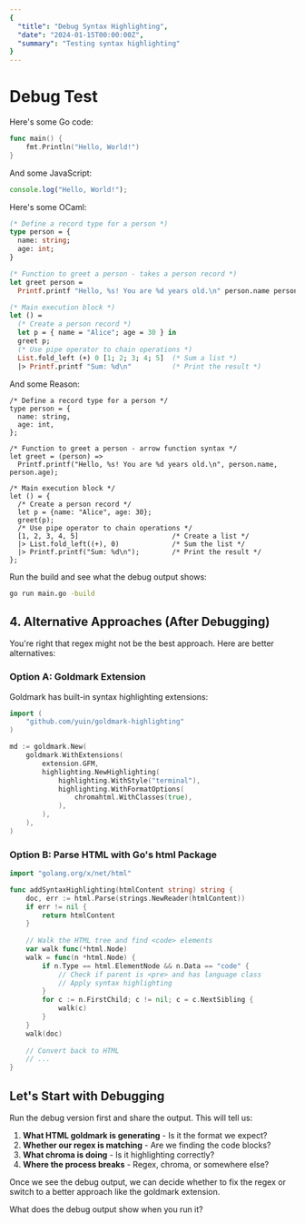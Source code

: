 ```yaml
---
{
  "title": "Debug Syntax Highlighting",
  "date": "2024-01-15T00:00:00Z",
  "summary": "Testing syntax highlighting"
}
---
```


# Debug Test

Here's some Go code:

```go
func main() {
    fmt.Println("Hello, World!")
}
```

And some JavaScript:

```javascript
console.log("Hello, World!");
```

Here's some OCaml:

```ocaml
(* Define a record type for a person *)
type person = {
  name: string;
  age: int;
}

(* Function to greet a person - takes a person record *)
let greet person =
  Printf.printf "Hello, %s! You are %d years old.\n" person.name person.age

(* Main execution block *)
let () =
  (* Create a person record *)
  let p = { name = "Alice"; age = 30 } in
  greet p;
  (* Use pipe operator to chain operations *)
  List.fold_left (+) 0 [1; 2; 3; 4; 5]  (* Sum a list *)
  |> Printf.printf "Sum: %d\n"          (* Print the result *)
```

And some Reason:

```reason
/* Define a record type for a person */
type person = {
  name: string,
  age: int,
};

/* Function to greet a person - arrow function syntax */
let greet = (person) =>
  Printf.printf("Hello, %s! You are %d years old.\n", person.name, person.age);

/* Main execution block */
let () = {
  /* Create a person record */
  let p = {name: "Alice", age: 30};
  greet(p);
  /* Use pipe operator to chain operations */
  [1, 2, 3, 4, 5]                       /* Create a list */
  |> List.fold_left((+), 0)             /* Sum the list */
  |> Printf.printf("Sum: %d\n");        /* Print the result */
};
```

Run the build and see what the debug output shows:

```bash
go run main.go -build
```

## 4. Alternative Approaches (After Debugging)

You're right that regex might not be the best approach. Here are better alternatives:

### Option A: Goldmark Extension
Goldmark has built-in syntax highlighting extensions:

```go
import (
    "github.com/yuin/goldmark-highlighting"
)

md := goldmark.New(
    goldmark.WithExtensions(
        extension.GFM,
        highlighting.NewHighlighting(
            highlighting.WithStyle("terminal"),
            highlighting.WithFormatOptions(
                chromahtml.WithClasses(true),
            ),
        ),
    ),
)
```

### Option B: Parse HTML with Go's html Package
```go
import "golang.org/x/net/html"

func addSyntaxHighlighting(htmlContent string) string {
    doc, err := html.Parse(strings.NewReader(htmlContent))
    if err != nil {
        return htmlContent
    }
    
    // Walk the HTML tree and find <code> elements
    var walk func(*html.Node)
    walk = func(n *html.Node) {
        if n.Type == html.ElementNode && n.Data == "code" {
            // Check if parent is <pre> and has language class
            // Apply syntax highlighting
        }
        for c := n.FirstChild; c != nil; c = c.NextSibling {
            walk(c)
        }
    }
    walk(doc)
    
    // Convert back to HTML
    // ...
}
```

## Let's Start with Debugging

Run the debug version first and share the output. This will tell us:

1. **What HTML goldmark is generating** - Is it the format we expect?
2. **Whether our regex is matching** - Are we finding the code blocks?
3. **What chroma is doing** - Is it highlighting correctly?
4. **Where the process breaks** - Regex, chroma, or somewhere else?

Once we see the debug output, we can decide whether to fix the regex or switch to a better approach like the goldmark extension.

What does the debug output show when you run it?
